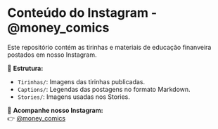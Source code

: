 # Conteúdo do Instagram - @money_comics

Este repositório contém as tirinhas e materiais de educação finanveira postados em nosso Instagram.  

📂 **Estrutura:**  
- `Tirinhas/`: Imagens das tirinhas publicadas.  
- `Captions/`: Legendas das postagens no formato Markdown.  
- `Stories/`: Imagens usadas nos Stories.  

💬 **Acompanhe nosso Instagram:**  
👉 [@money_comics](https://www.instagram.com/money_comics?igsh=MXR2ZncxbW05YnBuMA%3D%3D&utm_source=qr)  
